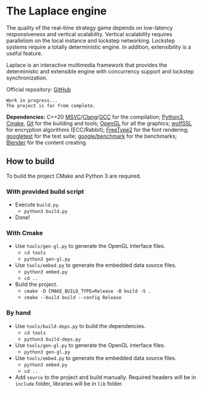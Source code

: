 #   The Laplace engine
The quality of the real-time strategy game depends on low-latency responsiveness and vertical scalability. Vertical scalability requires parallelism on the local instance and lockstep networking. Lockstep systems require a totally deterministic engine. In addition, extensibility is a useful feature.

Laplace is an interactive multimedia framework that provides the deterministic and extensible engine with concurrency support and lockstep synchronization.

Official repository: [GitHub](https://github.com/automainint/laplace)

    Work in progress...
    The project is far from complete.

**Dependencies:** C++20 [MSVC](https://visualstudio.microsoft.com/vs/features/cplusplus/)/[Clang](https://clang.llvm.org/)/[GCC](https://gcc.gnu.org/) for the compilation; [Python3](https://www.python.org/), [Cmake](https://cmake.org/), [Git](https://git-scm.com/) for the building and tools; [OpenGL](https://www.khronos.org/registry/OpenGL/index_gl.php) for all the graphics; [wolfSSL](https://github.com/wolfSSL/wolfssl) for encryption algorithms (ECC/Rabbit); [FreeType2](https://gitlab.freedesktop.org/freetype/freetype) for the font rendering; [googletest](https://github.com/google/googletest) for the test suite; [google/benchmark](https://github.com/google/benchmark) for the benchmarks; [Blender](https://www.blender.org/) for the content creating.

##  How to build
To build the project CMake and Python 3 are required.

### With provided build script
- Execute `build.py`.
  - `python3 build.py`
- Done!

### With Cmake
- Use `tools/gen-gl.py` to generate the OpenGL interface files.
  - `cd tools`
  - `python3 gen-gl.py`
- Use `tools/embed.py` to generate the embedded data source files.
  - `python3 embed.py`
  - `cd ..`
- Build the project.
  - `cmake -D CMAKE_BUILD_TYPE=Release -B build -S .`
  - `cmake --build build --config Release`

### By hand
- Use `tools/build-deps.py` to build the dependencies.
  - `cd tools`
  - `python3 build-deps.py`
- Use `tools/gen-gl.py` to generate the OpenGL interface files.
  - `python3 gen-gl.py`
- Use `tools/embed.py` to generate the embedded data source files.
  - `python3 embed.py`
  - `cd ..`
- Add `source` to the project and build manually. Required headers will be in `include` folder, libraries will be in `lib` folder.
